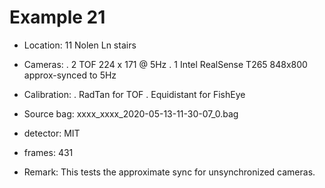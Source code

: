 # Example 21

- Location: 11 Nolen Ln stairs
- Cameras:
    . 2 TOF 224 x 171 @ 5Hz
    . 1 Intel RealSense T265 848x800 approx-synced to 5Hz

- Calibration:
    . RadTan for TOF
    . Equidistant for FishEye
- Source bag: xxxx_xxxx_2020-05-13-11-30-07_0.bag
- detector: MIT
- frames: 431
- Remark: This tests the approximate sync for unsynchronized cameras.
